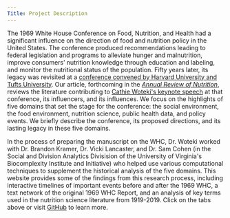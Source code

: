 ```yaml
---
Title: Project Description 
---
```


The 1969 White House Conference on Food, Nutrition, and Health had a significant influence on the direction of food and nutrition policy in the United States. The conference produced recommendations leading to federal legislation and programs to alleviate hunger and malnutrition, improve consumers’ nutrition knowledge through education and labeling, and monitor the nutritional status of the population. Fifty years later, its legacy was revisited at a [conference convened by Harvard University and Tufts University](https://sites.tufts.edu/foodnutritionandhealth2019/). Our article, forthcoming in the [*Annual Review of Nutrition*](https://www.annualreviews.org/journal/nutr), reviews the literature contributing to [Cathie Woteki's keynote speech](https://harvard.hosted.panopto.com/Panopto/Pages/Viewer.aspx?id=0efe988f-6903-46c6-bd91-aac30132f108) at that conference, its influencers, and its influences. We focus on the highlights of five domains that set the stage for the conference: the social environment, the food environment, nutrition science, public health data, and policy events. We briefly describe the conference, its proposed directions, and its lasting legacy in these five domains.

In the process of preparing the manuscript on the WHC, Dr. Woteki worked with Dr. Brandon Kramer, Dr. Vicki Lancaster, and Dr. Sam Cohen (in the Social and Division Analytics Divisision of the University of Virginia's Biocomplexity Institute and Initiative) who helped use various computational techniques to supplement the historical analysis of the five domains. This website provides some of the findings from this research process, including interactive timelines of important events before and after the 1969 WHC, a text network of the original 1969 WHC Report, and an analysis of key terms used in the nutrition science literature from 1919-2019. Click on the tabs above or visit [GitHub](https://github.com/uva-bi-sdad/impacts-and-echoes) to learn more. 